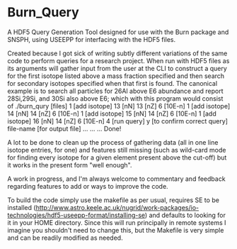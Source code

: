 Burn_Query
==========

A HDF5 Query Generation Tool designed for use with the Burn package and SNSPH, using 
USEEPP for interfacing with the HDF5 files. 

Created because I got sick of writing subtly different variations of the same
code to perform queries for a research project. When run with HDF5 files as 
its arguments will gather input from the user at the CLI to construct a query for
the first isotope listed above a mass fraction specified and then search for secondary
isotopes specified when that first is found. The canonical example is to search all
particles for 26Al above E6 abundance and report 28Si,29Si, and 30Si also above E6; 
which with this program would consist of 
./burn_qury [files]
1 [add isotope]
13 [nN]
13 [nZ]
6  [10E-n]
1 [add isotope]
14 [nN]
14 [nZ]
6  [10E-n]
1 [add isotope]
15 [nN]
14 [nZ]
6  [10E-n]
1 [add isotope]
16 [nN]
14 [nZ]
6  [10E-n]
4 [run query]
y [to confirm correct query]
file-name [for output file]
...
...
...
Done!

A lot to be done to clean up the process of gathering data (all in one line isotope entries, for one)
and features still missing (such as wild-card mode for finding every isotope for a given element present 
above the cut-off) but it works in the present form "well enough". 

A work in progress, and I'm always welcome to commentary and feedback regarding
features to add or ways to improve the code.

To build the code simply use the makefile as per usual, requires SE to be installed 
(http://www.astro.keele.ac.uk/nugrid/work-packages/io-technologies/hdf5-useepp-format/installing-se) 
and defaults to looking for it in your HOME directory. Since this will run principally in 
remote systems I imagine you shouldn't need to change this, but the Makefile is very simple 
and can be readily modified as needed.


